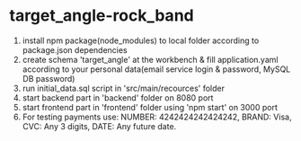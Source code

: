 # target_angle-rock_band
1. install npm package(node_modules) to local folder according to package.json dependencies
2. create schema 'target_angle' at the workbench & fill application.yaml according to your personal data(email service login & password, MySQL DB password)
3. run initial_data.sql script in 'src/main/recources' folder
4. start backend part in 'backend' folder on 8080 port
5. start frontend part in 'frontend' folder using 'npm start' on 3000 port
6. For testing payments use: NUMBER: 4242424242424242,
                            BRAND: Visa,
                            CVC: Any 3 digits,
                            DATE: Any future date.
